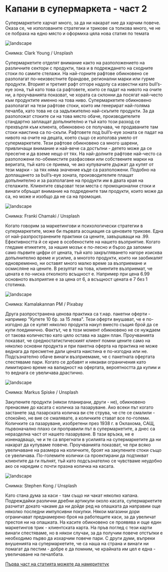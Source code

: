 # Капани в супермаркета - част 2

Супермаркетите харчат много, за да ни накарат ние да харчим повече. Оказа се, че използваните стратегии и трикове са толкова много, че не се побраха на едно място и оформиха цяла нова статия по темата

![landscape](https://images.unsplash.com/photo-1475275083424-b4ff81625b60?q=80&w=1472&auto=format&fit=crop&ixlib=rb-4.0.3&ixid=M3wxMjA3fDB8MHxwaG90by1wYWdlfHx8fGVufDB8fHx8fA%3D%3D)

<p class='caption'>Снимка: Clark Young / Unsplash<p>

Супермаркетите отделят внимание както на разположението на различните сектори с продукти, така и в подреждането на сходните стоки по самите стелажи. На най-горните рафтове обикновено се разполагат по-неизвестните брандове, регионални марки или гурме продукти. Вторият и третият рафт отгоре надолу са известни като bull’s-eye зона, тъй като това са рафтовете, които се падат на нивото на очите ни, а проучванията показват, че хората са склонни да посягат най-често към продуктите именно на това ниво. Супермаркетите обикновено разполагат на тези рафтове стоки, които им генерират най-голяма печалба, като това не са задължително най-скъпите продукти. За да разположат стоките си на това място обаче, производителите стандартно заплащат допълнително и тъй като този разход се прехвърля към клиента, обикновено се получава, че продаваните там стоки наистина са по-скъпи. Рафтовете под bull’s-eye зоната се падат на нивото на очите на децата, което също се използва умело от супермаркетите. Тези рафтове обикновено са много шарени, привличащи внимание и най-вече са достъпни - детето може да се пресегне и да вземе нещо от тях. На най-долните рафтове най-често са разположени по-обемистите разфасовки или собствените марки на веригата, тъй като се приема, че ако купувачите държат да купят от тези марки - за тях няма значение къде са разположени. Подобно на доплащането за bull’s-eye зоната, производителите плащат допълнително и за разполагане на продукти им в двата края на стелажите. Клиентите свързват тези места с промоционални стоки и винаги обръщат внимание на подредените там продукти, които може да са, но може и изобщо да не са на промоция.

![landscape](https://images.unsplash.com/photo-1604719312566-8912e9227c6a?q=80&w=1374&auto=format&fit=crop&ixlib=rb-4.0.3&ixid=M3wxMjA3fDB8MHxwaG90by1wYWdlfHx8fGVufDB8fHx8fA%3D%3D)

<p class='caption'>Снимка: Franki Chamaki / Unsplash<p>

Когато говорим за маркетингови и психологически стратегии в супермаркетите, може би първата асоциация са ценовите трикове. Една от най-разпространените практики са цените, завършващи на .99. Ефективността й се крие в особеностите на нашето възприятие. Когато гледаме етикетите, за нашия мозък е по-лесно и бързо да запомни само първите цифри от цената, тъй като закръгляването нагоре изисква допълнително време и усилие, а многото продукти, които ни заобикалят едновременно, ни оставят много малко време за възприемане и осмисляне на цените. В резултат на това, клиентите възприемат, че цената е по-ниска отколкото всъщност е. Например при цена 6.99 основното възприятие е за цена от 6, а всъщност цената е 7 без 1 стотинка.

![landscape](https://cdn.pixabay.com/photo/2014/09/04/11/03/supermarket-435452_1280.jpg)

<p class='caption'>Снимка: Kamalakannan PM / Pixabay<p>

Друга разпространена ценова практика са т.нар. пакетни оферти - например "Купете 10 бр. за 15 лева". Тези оферти внушават, че е по-изгодно да се купят няколко продукта накуп вместо същия брой да се купи поединично. Фактът, че в този момент обикновено не се нуждаем от такова количество като цяло остава на заден план. Проучванията показват, че средностатистическият клиент помни цените само на няколко основни продукта и при пакетна оферта на практика не може веднага да пресметне дали цената наистина е по-изгодна или не. Подсъзнателно обаче винаги възприемаме, че с пакетната офертата спестяваме пари. Когато се добавят и някакви ограничения като лимитирано време на валидност на офертата, вероятността да купим и то веднага се увеличава драстично.

![landscape](https://images.unsplash.com/photo-1525328437458-0c4d4db7cab4?q=80&w=1470&auto=format&fit=crop&ixlib=rb-4.0.3&ixid=M3wxMjA3fDB8MHxwaG90by1wYWdlfHx8fGVufDB8fHx8fA%3D%3D)

<p class='caption'>Снимка: Markus Spiske / Unsplash<p>

Закупените продукти (някои планирани, други - не), обикновено пренасяме до касата с количка за пазаруване. Ако всеки път когато застанете зад пазарската количка ви сте струва, че сте се смалили - спокойно, не вие се смалявате, а количките стават все по-големи. Количките са пазаруване, изобретени през 1938 г. в Оклахома, САЩ, първоначално плахо си проправили път в супермаркетите, а днес са неразделна част от нашето пазаруване. В тази връзка, не е изненадващо, че и те са впрегнати в усилията на супермаркетите да ни накарат да купуваме повече. Проучванията показват, че при всяко увеличаване на размера на количките, броят на закупените стоки също се увеличава. По-големите колички са проектирани да подтикват клиентите да ги пълнят, тъй като подсъзнателно се чувстваме неудобно ако се наредим с почти празна количка на касата.


![landscape](https://images.unsplash.com/photo-1641652682459-4e91a9af8e31?q=80&w=1374&auto=format&fit=crop&ixlib=rb-4.0.3&ixid=M3wxMjA3fDB8MHxwaG90by1wYWdlfHx8fGVufDB8fHx8fA%3D%3D)

<p class='caption'>Снимка: Stephen Kong / Unsplash<p>

Като стана дума за каси - там също ни чакат няколко капана. Подреждайки различни дребни артикули около касата, супермаркетите разчитат докато чакаме да ни дойде ред на опашката да направим още няколко последни импулсивни покупки. Някои магазини дори ограничават преднамерено броя на работещите каси, за да увеличат престоя ни на опашката. На касите обикновено се проявява и още един маркетингов трик - клиентската карта. На пръв поглед с тези карти винаги спестяваме, но в някои случаи, за да получим повече отстъпки е необходимо първо да изхарчим повече пари. С други думи, въпреки внушенията на супермаркетите, че са наша на страна и винаги ни помагат да пестим - добре е да помним, че крайната им цел е една - увеличаване на печалбата.

<span class='markdown-link'>[Първа част на статията можете да намерите<span class='markdown-here'>тук</span>](/blog-za-obshta-kultura#/articles/14)</span>